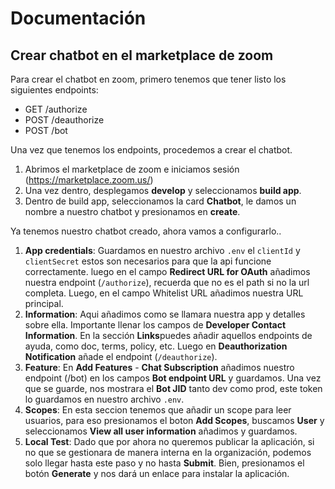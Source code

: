 # Documentación

## Crear chatbot en el marketplace de zoom

Para crear el chatbot en zoom, primero tenemos que tener listo los siguientes endpoints:

- GET /authorize
- POST /deauthorize
- POST /bot

Una vez que tenemos los endpoints, procedemos a crear el chatbot.

1.  Abrimos el marketplace de zoom e iniciamos sesión (https://marketplace.zoom.us/)
2.  Una vez dentro, desplegamos **develop** y seleccionamos **build app**.
3.  Dentro de build app, seleccionamos la card **Chatbot**, le damos un nombre a nuestro chatbot y presionamos en **create**.

Ya tenemos nuestro chatbot creado, ahora vamos a configurarlo..

1.  **App credentials**: Guardamos en nuestro archivo `.env` el `clientId` y `clientSecret` estos son necesarios para que la api funcione correctamente. luego en el campo **Redirect URL for OAuth** añadimos nuestra endpoint (`/authorize`), recuerda que no es el path si no la url completa. Luego, en el campo Whitelist URL añadimos nuestra URL principal.
2.  **Information**: Aqui añadimos como se llamara nuestra app y detalles sobre ella. Importante llenar los campos de **Developer Contact Information**. En la sección **Links**puedes añadir aquellos endpoints de ayuda, como doc, terms, policy, etc. Luego en **Deauthorization Notification** añade el endpoint (`/deauthorize`).
3.  **Feature**: En **Add Features** - **Chat Subscription** añadimos nuestro endpoint (/bot) en los campos **Bot endpoint URL** y guardamos. Una vez que se guarde, nos mostrara el **Bot JID** tanto dev como prod, este token lo guardamos en nuestro archivo `.env`.
4.  **Scopes**: En esta seccion tenemos que añadir un scope para leer usuarios, para eso presionamos el boton **Add Scopes**, buscamos **User** y seleccionamos **View all user information** añadimos y guardamos.
5.  **Local Test**: Dado que por ahora no queremos publicar la aplicación, si no que se gestionara de manera interna en la organización, podemos solo llegar hasta este paso y no hasta **Submit**. Bien, presionamos el botón **Generate** y nos dará un enlace para instalar la aplicación.
